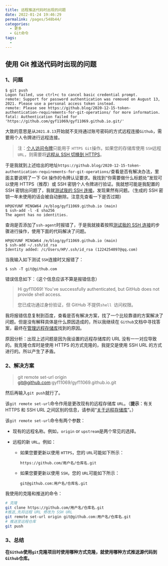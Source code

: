 ```yaml
---
title: 远程推送代码时出现的问题
date: 2022-01-24 19:46:29
permalink: /pages/548b44/
categories:
  - 更多
  - Git命令
tags:
  - 
---
```

## 使用 Git 推送代码时出现的问题

### 1、问题

```shell
$ git push
Logon failed, use ctrl+c to cancel basic credential prompt.
remote: Support for password authentication was removed on August 13, 2021. Please use a personal access token instead.
remote: Please see https://github.blog/2020-12-15-token-authentication-requirements-for-git-operations/ for more information.
fatal: Authentication failed for 'https://github.com/gyf11069/gyf11069.github.io.git/'
```

大致的意思是从`2021.8.13`开始就不支持通过账号密码的方式远程连接`Github`，需要用个人令牌进行远程连接。

> 注：[个人访问令牌](https://docs.github.com/en/authentication/keeping-your-account-and-data-secure/creating-a-personal-access-token)只能用于 `HTTPS Git`操作。如果您的存储库使用 `SSH`远程 `URL`，则需要将[远程从 SSH 切换到 HTTPS](https://docs.github.com/en/github/getting-started-with-github/managing-remote-repositories/#switching-remote-urls-from-ssh-to-https)。

于是我就到上述给出的地址`https://github.blog/2020-12-15-token-authentication-requirements-for-git-operations/`查看是否有解决办法，里面主要说明了一下 Git 操作的令牌认证要求。我找到“你需要做什么标题处”发现可以使用 HTTPS（推荐）或 SSH 密钥个人令牌进行验证。我就想可能是我配置的 SSH 密钥出问题了，我就[测试我的 SSH 连接](https://docs.github.com/en/authentication/connecting-to-github-with-ssh/testing-your-ssh-connection)。发现果然有问题。（生成的 SSH 密钥一年未使用的话会被自动删除。注意先查看一下是否过期）

```shell
HP@GYUNF MINGW64 /e/blog/gyf11069.github.io (main)
$ ssh-add -l -E sha256
The agent has no identities.
```

查询是否添加了`ssh-agent`时报错了，于是我就接着按照[测试我的 SSH 连接](https://docs.github.com/en/authentication/connecting-to-github-with-ssh/testing-your-ssh-connection)的步骤进行操作，使用下面的代码解决了问题。

```shell
HP@GYUNF MINGW64 /e/blog/gyf11069.github.io (main)
$ ssh-add ~/.ssh/id_rsa
Identity added: /c/Users/HP/.ssh/id_rsa (1224254097@qq.com)
```

当我输入如下测试 `SSH`连接时又报错了：

```shell
$ ssh -T git@github.com
```

错误信息如下：（这个信息应该不算是报错信息）

> Hi gyf11069! You've successfully authenticated, but GitHub does not provide shell access.
>
> 您已成功通过身份验证，但 GitHub 不提供`shell `访问权限。

我将报错信息复制到百度，查看是否有解决方案，找了一个比较靠谱的方案解决了问题。但是没有解释具体是什么原因造成的，所以我继续在 `Github`文档中寻找答案，最终在[管理远程存储库](https://docs.github.com/en/get-started/getting-started-with-git/managing-remote-repositories#changing-a-remote-repositorys-url)找到的原因。

原因分析：出现上述问题是因为我设置的远程存储库的 URL 没有一一对应导致的。我克隆仓库时是使用 HTTPS 的方式克隆的，我提交是使用 SSH URL 的方式进行的。所以产生了矛盾。

### 2、解决方案

> git remote set-url origin git@github.com:gyf11069/gyf11069.github.io.git

然后再输入`git push`就行了。



该`git remote set-url`命令作用是更改现有的远程存储库 `URL`。（**提示**：有关 HTTPS 和 SSH URL 之间区别的信息，请参阅“[关于远程存储库](https://docs.github.com/en/github/getting-started-with-github/about-remote-repositories)”。）

该`git remote set-url`命令有两个参数：

- 现有的远程名称。例如，`origin` or `upstream`是两个常见的选择。

- 远程的新 `URL`。例如：

  - 如果您要更新以使用 `HTTPS`，您的 `URL`可能如下所示：

    ```shell
    https://github.com/用户名/仓库名.git
    ```

  - 如果您要更新以使用 `SSH`，您的 `URL`可能如下所示：

    ```shell
    git@github.com:用户名/仓库名.git
    ```

我使用的克隆和推送的命令：

```sh
# 克隆
git clone https://github.com/用户名/仓库名.git
#推送,先将远程 URL 修改为 SSH URL
git remote set-url origin git@github.com:用户名/仓库名.git
# 推送至远程仓库
git push
```

### 3、总结

**在`Github`使用`git`克隆项目时使用哪种方式克隆，就使用哪种方式推送源代码到`Github`仓库。**

